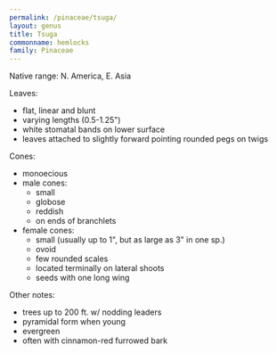 ```yaml
---
permalink: /pinaceae/tsuga/
layout: genus
title: Tsuga
commonname: hemlocks
family: Pinaceae
---
```


Native range: N. America, E. Asia

Leaves:
  - flat, linear and blunt
  - varying lengths (0.5-1.25")
  - white stomatal bands on lower surface
  - leaves attached to slightly forward pointing rounded pegs on twigs

Cones:
  - monoecious
  - male cones:
    - small
    - globose
    - reddish
    - on ends of branchlets
  - female cones:
    - small (usually up to 1", but as large as 3" in one sp.)
    - ovoid
    - few rounded scales
    - located terminally on lateral shoots
    - seeds with one long wing

Other notes:
  - trees up to 200 ft. w/ nodding leaders
  - pyramidal form when young
  - evergreen
  - often with cinnamon-red furrowed bark
